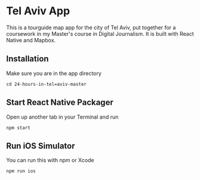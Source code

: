 

# Tel Aviv App

This is a tourguide map app for the city of Tel Aviv, put together for a coursework in my Master's course in Digital Journalism.
It is built with React Native and Mapbox.

## Installation

Make sure you are in the app directory
```
cd 24-hours-in-tel=aviv-master
```

## Start React Native Packager

Open up another tab in your Terminal and run
```
npm start
```

## Run iOS Simulator

You can run this with npm or Xcode

```
npm run ios
```

